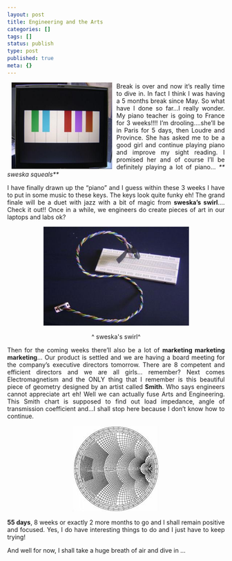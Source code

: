 ```yaml
---
layout: post
title: Engineering and the Arts
categories: []
tags: []
status: publish
type: post
published: true
meta: {}
---
```

<p align="justify"><img border="0" align="left" width="233" src="/img/piano.jpg" hspace="10" height="200" style="width: 233px; height: 200px" />Break is over and now it’s really time to dive in. In fact I think I was having a 5 months break since May. So what have I done so far…I really wonder. My piano teacher is going to France for 3 weeks!!!! I’m drooling….she’ll be in Paris for 5 days, then Loudre and Province. She has asked me to be a good girl and continue playing piano and improve my sight reading. I promised her and of course I’ll be definitely playing a lot of piano… <em>** sweska squeals**</em></p>
<p align="justify">I have finally drawn up the “piano” and I guess within these 3 weeks I have to put in some music to these keys. The keys look quite funky eh! The grand finale will be a duet with jazz with a bit of magic from <strong>sweska’s swirl</strong>…. Check it out!! Once in a while, we engineers do create pieces of art in our laptops and labs ok?</p>
<p align="center"><img border="0" width="337" src="/img/rs.jpg" height="229" style="width: 337px; height: 229px" /></p>
<p align="center">^ sweska's swirl^</p>
<p align="justify">Then for the coming weeks there’ll also be a lot of <strong>marketing marketing marketing</strong>… Our product is settled and we are having a board meeting for the company’s executive directors tomorrow. There are 8 competent and efficient directors and we are all girls… remember? Next comes Electromagnetism and the ONLY thing that I remember is this beautiful piece of geometry designed by an artist called <strong>Smith</strong>. Who says engineers cannot appreciate art eh! Well we can actually fuse Arts and Engineering. This Smith chart is supposed to find out load impedance, angle of transmission coefficient and…I shall stop here because I don’t know how to continue.</p>
<p align="center"><img border="0" src="/img/smith.jpg" /></p>
<p align="justify"><strong>55 days</strong>, 8 weeks or exactly 2 more months to go and I shall remain positive and focused. Yes, I do have interesting things to do and I just have to keep trying!</p>
<p align="justify">And well for now, I shall take a huge breath of air and dive in …</p>
